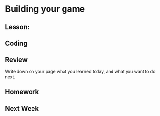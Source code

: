 # Building your game

## Lesson: 

## Coding

## Review 
Write down on your page what you learned today, and what you want to do next.

## Homework

## Next Week


